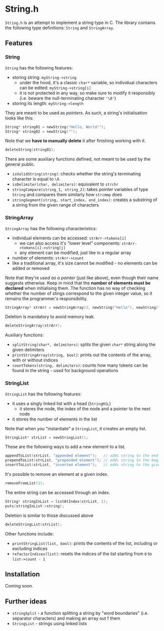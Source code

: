 # String.h
`String.h` is an attempt to implement a string type in C. The library contains the following type definitions: `String` and `StringArray`.

## Features

### String
`String` has the following features:
* storing string: `myString->string`
  * under the hood, it's a classic `char*` variable, so individual characters can be edited: `myString->string[i]`
  * it is not protected in any way, so make sure to modify it responsibly (i.e. beware the null-terminating character `'\0'`)
* storing its length: `myString->length`

They are meant to be used as _pointers_. As such, a string's initialisation looks like this:
```c
String* string01 = newString("Hello, World!");
String* string02 = newString("");
```

Note that we **have to manually delete** it after finishing working with it.
```c
deleteString(string01);
```

There are some auxiliary functions defined, not meant to be used by the general public.
* `isValidString(string)`: checks whether the string's terminating character is equal to `\0`.
* `isDelimiter(char, delimiters)`: equivalent to `strchr`
* `stringCompare(string_1, string_2)`: takes pointer variables of type `String` and compares them similarly how `strcmmp` does
* `stringSegment(string, start_index, end_index)`: creates a substring of a string from the given range of characters


### StringArray
`StringArray` has the following characteristics:
* individual elements can be accessed: `strArr->tokens[i]`
  * we can also access it's "lower level" components: `strArr->tokens[i]->string[j]`
  * any element can be modified, just like in a regular array
* number of elements: `strArr->count`
* like a traditional array, it's size cannot be modified - no elements can be added or removed

Note that they're _used as a pointer_ (just like above), even though their name suggests otherwise. Keep in mind that the **number of elements must be declared** when initialising them. The function has no way of checking whether the number of stings correspond to the given integer value, so it remains the programmer's responsibility.
```c
StringArray* strArr = newStringArray(2, newString("Hello"), newString("World"));
````

Deletion is mandatory to avoid memory leak.
```c
deleteStringArray(strArr);
```

Auxiliary functions:
* `splitString(char*, delimiters)`: splits the given `char*` string along the given delimiters
* `printStringArray(string, bool)`: prints out the contents of the array, with or without indices
* `countTokens(string, delimiters)`: counts how many tokens can be found in the string - used for background operations

### StringList

`StringList` has the following features:
* it uses a singly linked list with a head (`StringH1L`)
  * it stores the node, the index of the node and a pointer to the next node
* it stores the number of elements in the list

Note that when you "instantiate" a `StringList`, it creates an empty list.
```c
StringList* strList = newStringList();
```

These are the following ways to add a new element to a list.
```c
appendToList(strList, "appended element");   // adds string to the end of the list
prependToList(strList, "prepended element"); // adds string to the beginning of the list
insertToList(strList, "inserted element");   // adds string to the given index and moves the rest
```

It's possible to remove an element at a given index.
```c
removeFromList(1);
```

The entire string can be accessed through an index.
```c
String* stringInList = listAtIndex(strList, 1);
puts(stringInList->string);
```

Deletion is similar to those discussed above
```c
deleteStringList(strList);
```
Other functions include:
* `printStringList(list, bool)`: prints the contents of the list, including or excluding indices
* `refactorIndices(list)`: resets the indices of the list starting from `0` to `list->count - 1`

## Installation
Coming soon.

## Further ideas
* `stringSplit` - a function splitting a string by "word boundaries" (i.e. separator characters) and making an array out f them
* `StringList` - strings using linked lists
